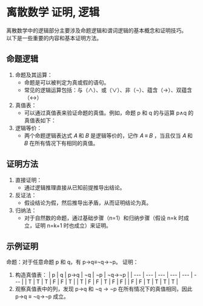 # 离散数学  证明, 逻辑

离散数学中的逻辑部分主要涉及命题逻辑和谓词逻辑的基本概念和证明技巧。<br/>
以下是一些重要的内容和基本证明方法。
## 命题逻辑
1. 命题及其运算：
   - 命题是可以被判定为真或假的语句。
   - 常见的逻辑运算包括：与（∧）、或（∨）、非（¬）、蕴含（→）、双蕴含（↔）
2. 真值表：
    - 可以通过真值表来验证命题的真值。例如，命题 p 和 q 的与运算 p∧q 的真值表如下：
3. 逻辑等价：
   - 两个命题逻辑表达式  𝐴 和  𝐵 是逻辑等价的，记作  𝐴 ≡ 𝐵 ，当且仅当 𝐴 和 𝐵 在所有情况下有相同的真值。
## 证明方法
1. 直接证明： 
   - 通过逻辑推理直接从已知前提推导出结论。
2. 反证法：
   - 假设结论为假，然后推导出矛盾，从而证明结论为真。
3. 归纳法：
   - 对于自然数的命题，通过基础步骤（n=1）和归纳步骤（假设 n=k 时成立，证明 n=k+1 时也成立）来证明。
## 示例证明
命题：对于任意命题  p 和  q，有 p→q≡¬q→¬p。
证明：
1. 构造真值表：
    | p | q | p→q | ¬q | ¬p | ¬q→¬p |
    | --- | --- | --- | --- | --- | --- |
    | T | T | T | F | F | T |
    | T | F | F | T | F | F |
    | F | F | T | T | T | T |
2. 观察真值表中的列，发现  p→q 和 ¬q → ¬p 在所有情况下的真值相同，因此 p→q ≡ ¬q→¬p 成立。

